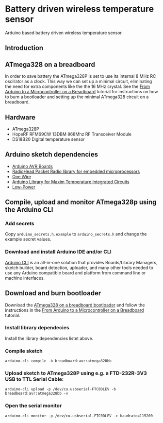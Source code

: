 # Battery driven wireless temperature sensor

Arduino based battery driven wireless temperature sensor.

## Introduction


## ATmega328 on a breadboard

In order to save battery the ATmega328P is set to use its internal 8 MHz RC oscillator as a clock. This way we can set up a minimal circuit, eliminating the need for extra components like the the 16 MHz crystal. See the [From Arduino to a Microcontroller on a Breadboard](https://docs.arduino.cc/built-in-examples/arduino-isp/ArduinoToBreadboard) tutorial for instructions on how to burn a bootloader and setting up the minimal ATmega328 circuit on a breadboard.


## Hardware

* ATmega328P
* HopeRF RFM69CW 13DBM 868Mhz RF Transceiver Module
* DS18B20 Digital temperature sensor


## Arduino sketch dependencies

* [Arduino AVR Boards](https://github.com/arduino/ArduinoCore-avr)
* [RadioHead Packet Radio library for embedded microprocessors](http://www.airspayce.com/mikem/arduino/RadioHead/)
* [One Wire](https://github.com/PaulStoffregen/OneWire)
* [Arduino Library for Maxim Temperature Integrated Circuits](https://github.com/milesburton/Arduino-Temperature-Control-Library)
* [Low-Power](https://github.com/rocketscream/Low-Power)


## Compile, upload and monitor ATmega328p using the Arduino CLI

### Add secrets
Copy `arduino_secrets.h.example` to `arduino_secrets.h` and change the example secret values.

### Download and install Arduino IDE and/or CLI
[Arduino CLI](https://arduino.github.io/arduino-cli/) is an all-in-one solution that provides Boards/Library Managers, sketch builder, board detection, uploader, and many other tools needed to use any Arduino compatible board and platform from command line or machine interfaces.

## Download and burn bootloader
Download the [ATmega328 on a breadboard bootloader](https://www.arduino.cc/en/uploads/Tutorial/breadboard-1-6-x.zip) and follow the instructions in the [From Arduino to a Microcontroller on a Breadboard](https://docs.arduino.cc/built-in-examples/arduino-isp/ArduinoToBreadboard) tutorial.

### Install library dependecies
Install the library dependencies listet above.

### Compile sketch
`arduino-cli compile -b breadboard:avr:atmega328bb`

### Upload sketch to ATmega328P using e.g. a FTD-232R-3V3 USB to TTL Serial Cable:
`arduino-cli upload -p /dev/cu.usbserial-FTC0DLEV -b breadboard:avr:atmega328bb -v`

### Open the serial monitor
`arduino-cli monitor -p /dev/cu.usbserial-FTC0DLEV -c baudrate=115200`